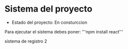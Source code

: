 <H1>Sistema del proyecto</H1>

- Estado del proyecto: En consturccion

Para ejecutar el sistema debes poner:
'''npm install react'''

sistema de registro 2
